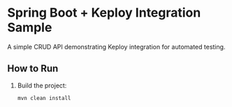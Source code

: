 # Spring Boot + Keploy Integration Sample

A simple CRUD API demonstrating Keploy integration for automated testing.

## How to Run
1. Build the project:
   ```bash
   mvn clean install